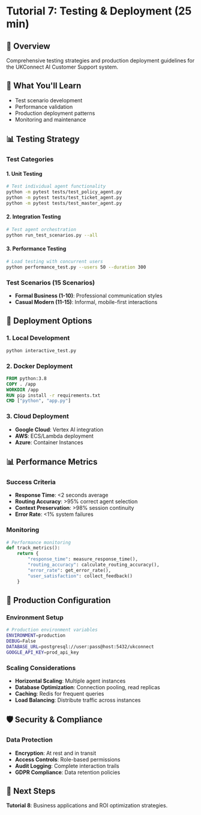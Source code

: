 # Tutorial 7: Testing & Deployment (25 min)

## 🎯 Overview
Comprehensive testing strategies and production deployment guidelines for the UKConnect AI Customer Support system.

## 🧪 What You'll Learn
- Test scenario development
- Performance validation
- Production deployment patterns
- Monitoring and maintenance

## 📊 Testing Strategy

### Test Categories

#### 1. **Unit Testing**
```bash
# Test individual agent functionality
python -m pytest tests/test_policy_agent.py
python -m pytest tests/test_ticket_agent.py
python -m pytest tests/test_master_agent.py
```

#### 2. **Integration Testing**
```bash
# Test agent orchestration
python run_test_scenarios.py --all
```

#### 3. **Performance Testing**
```bash
# Load testing with concurrent users
python performance_test.py --users 50 --duration 300
```

### Test Scenarios (15 Scenarios)
- **Formal Business (1-10)**: Professional communication styles
- **Casual Modern (11-15)**: Informal, mobile-first interactions

## 🚀 Deployment Options

### 1. **Local Development**
```bash
python interactive_test.py
```

### 2. **Docker Deployment**
```dockerfile
FROM python:3.8
COPY . /app
WORKDIR /app
RUN pip install -r requirements.txt
CMD ["python", "app.py"]
```

### 3. **Cloud Deployment**
- **Google Cloud**: Vertex AI integration
- **AWS**: ECS/Lambda deployment
- **Azure**: Container Instances

## 📊 Performance Metrics

### Success Criteria
- **Response Time**: <2 seconds average
- **Routing Accuracy**: >95% correct agent selection
- **Context Preservation**: >98% session continuity
- **Error Rate**: <1% system failures

### Monitoring
```python
# Performance monitoring
def track_metrics():
    return {
        "response_time": measure_response_time(),
        "routing_accuracy": calculate_routing_accuracy(),
        "error_rate": get_error_rate(),
        "user_satisfaction": collect_feedback()
    }
```

## 🔧 Production Configuration

### Environment Setup
```bash
# Production environment variables
ENVIRONMENT=production
DEBUG=False
DATABASE_URL=postgresql://user:pass@host:5432/ukconnect
GOOGLE_API_KEY=prod_api_key
```

### Scaling Considerations
- **Horizontal Scaling**: Multiple agent instances
- **Database Optimization**: Connection pooling, read replicas
- **Caching**: Redis for frequent queries
- **Load Balancing**: Distribute traffic across instances

## 🛡️ Security & Compliance

### Data Protection
- **Encryption**: At rest and in transit
- **Access Controls**: Role-based permissions
- **Audit Logging**: Complete interaction trails
- **GDPR Compliance**: Data retention policies

## 🚀 Next Steps
**Tutorial 8**: Business applications and ROI optimization strategies.